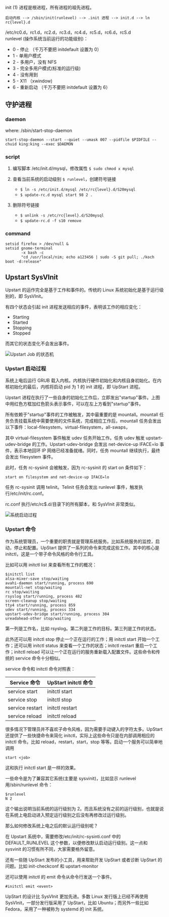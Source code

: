 
init (1) 进程是根进程，所有进程的祖先进程。

```
启动内核 --> /sbin/init(runlevel) --> .init 进程 --> init.d --> ln rc{level}.d
```

/etc/rc0.d，rc1.d，rc2.d，rc3.d，rc4.d，rc5.d，rc6.d，rcS.d<br />runlevel (操作系统当前运行的功能级别)： 

* 0 - 停止 （千万不要把 initdefault 设置为 0）  
* 1 - 单用户模式
* 2 - 多用户，没有 NFS
* 3 - 完全多用户模式(标准的运行级)
* 4 - 没有用到  
* 5 - X11 （xwindow) 
* 6 - 重新启动 （千万不要把 initdefault 设置为 6）

## 守护进程

### daemon

where: /sbin/start-stop-daemon

`start-stop-daemon --start --quiet --umask 007 --pidfile $PIDFILE --chuid king:king --exec $DAEMON`

### script

1. 编写脚本 /etc/init.d/mysql，修改属性 `$ sudo chmod x mysql`

2. 查看当前系统的启动级别 `$ runlevel`，创建符号链接

   * `$ ln -s /etc/init.d/mysql /etc/rc{level}.d/S20mysql` 
   * `$ update-rc.d mysql start 98 2 .`

3. 删除符号链接

   * `$ unlink -s /etc/rc{level}.d/S20mysql`
   * `$ update-rc.d -f s10 remove`

### command

    setsid firefox > /dev/null &
    setsid gnome-terminal 
           -x bash -c 
           "cd /usr/local/nim; echo a123456 | sudo -S git pull; ./koch boot -d:release"

## Upstart SysVInit

Upstart 的运作完全是基于工作和事件的。传统的 Linux 系统初始化是基于运行级别的，即 SysVInit。

有四个状态会引起 init 进程发送相应的事件，表明该工作的相应变化：

* Starting
* Started
* Stopping
* Stopped

而其它的状态变化不会发出事件。

![Upstart Job 的状态机](http://www.ibm.com/developerworks/cn/linux/1407_liuming_init2/image003.jpg)

### Upstart 启动过程

系统上电后运行 GRUB 载入内核。内核执行硬件初始化和内核自身初始化。在内核初始化的最后，内核将启动 pid 为 1 的 init 进程，即 UpStart 进程。

Upstart 进程在执行了一些自身的初始化工作后，立即发出"startup"事件。上图中用红色方框加红色箭头表示事件，可以在左上方看到"startup"事件。

所有依赖于"startup"事件的工作被触发，其中最重要的是 mountall。mountall 任务负责挂载系统中需要使用的文件系统，完成相应工作后，mountall 任务会发出以下事件：local-filesystem，virtual-filesystem，all-swaps，

其中 virtual-filesystem 事件触发 udev 任务开始工作。任务 udev 触发 upstart-udev-bridge 的工作。Upstart-udev-bridge 会发出 net-device-up IFACE=lo 事件，表示本地回环 IP 网络已经准备就绪。同时，任务 mountall 继续执行，最终会发出 filesystem 事件。

此时，任务 rc-sysinit 会被触发，因为 rc-sysinit 的 start on 条件如下：

```
start on filesystem and net-device-up IFACE=lo
```

任务 rc-sysinit 调用 telinit。Telinit 任务会发出 runlevel 事件，触发执行/etc/init/rc.conf。

rc.conf 执行/etc/rc$.d/目录下的所有脚本，和 SysVInit 非常类似。

![系统启动过程](http://www.ibm.com/developerworks/cn/linux/1407_liuming_init2/image004.png)

### Upstart 命令

作为系统管理员，一个重要的职责就是管理系统服务。比如系统服务的监控，启动，停止和配置。UpStart 提供了一系列的命令来完成这些工作。其中的核心是initctl，这是一个带子命令风格的命令行工具。

比如可以用 initctl list 来查看所有工作的概况：

```
$initctl list
alsa-mixer-save stop/waiting
avahi-daemon start/running, process 690
mountall-net stop/waiting
rc stop/waiting
rsyslog start/running, process 482
screen-cleanup stop/waiting
tty4 start/running, process 859
udev start/running, process 334
upstart-udev-bridge start/running, process 304
ureadahead-other stop/waiting
```

第一列是工作名，比如 rsyslog。第二列是工作的目标。第三列是工作的状态。

此外还可以用 initctl stop 停止一个正在运行的工作；用 initctl start 开始一个工作；还可以用 initctl status 来查看一个工作的状态；initctl restart 重启一个工作；initctl reload 可以让一个正在运行的服务重新载入配置文件。这些命令和传统的 service 命令十分相似。

service 命令和 initctl 命令对照表：

Service 命令 	| UpStart initctl 命令
----------------|---------------------
service start 	| initctl start
service stop 	| initctl stop
service restart | initctl restart
service reload 	| initctl reload 

很多情况下管理员并不喜欢子命令风格，因为需要手动键入的字符太多。UpStart 还提供了一些快捷命令来简化 initctl，实际上这些命令只是在内部调用相应的 initctl 命令。比如 reload，restart，start，stop 等等。启动一个服务可以简单地调用

```
start <job>
```

这和执行 initctl start <job>是一样的效果。

一些命令是为了兼容其它系统(主要是 sysvinit)，比如显示 runlevel 用/sbin/runlevel 命令：

```
$runlevel
N 2
```

这个输出说明当前系统的运行级别为 2。而且系统没有之前的运行级别，也就是说在系统上电启动进入预定运行级别之后没有再修改过运行级别。

那么如何修改系统上电之后的默认运行级别呢？

在 Upstart 系统中，需要修改/etc/init/rc-sysinti.conf 中的 DEFAULT_RUNLEVEL 这个参数，以便修改默认启动运行级别。这一点和 sysvinit 的习惯有所不同，大家需要格外留意。

还有一些随 UpStart 发布的小工具，用来帮助开发 UpStart 或者诊断 UpStart 的问题。比如 init-checkconf 和 upstart-monitor

还可以使用 initctl 的 emit 命令从命令行发送一个事件。

```
#initctl emit <event>
```

UpStart 的设计比 SysVInit 更加先进。多数 Linux 发行版上已经不再使用 SysVInit，一部分发行版采用了 UpStart，比如 Ubuntu；而另外一些比如 Fedora，采用了一种被称为 systemd 的 init 系统。